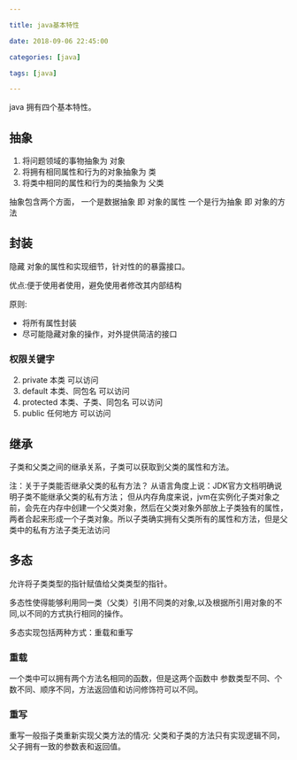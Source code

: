 ```yaml
---

title: java基本特性

date: 2018-09-06 22:45:00

categories: [java]

tags: [java]

---
```




<!--more-->

java 拥有四个基本特性。

## 抽象

1. 将问题领域的事物抽象为 对象
2. 将拥有相同属性和行为的对象抽象为 类
3. 将类中相同的属性和行为的类抽象为 父类

抽象包含两个方面，
一个是数据抽象 即 对象的属性
一个是行为抽象 即 对象的方法

## 封装

隐藏 对象的属性和实现细节，针对性的的暴露接口。

优点:便于使用者使用，避免使用者修改其内部结构

原则:

- 将所有属性封装
- 尽可能隐藏对象的操作，对外提供简洁的接口

### 权限关键字

2. private   本类             可以访问
4. default   本类、同包名      可以访问
3. protected 本类、子类、同包名 可以访问
1. public    任何地方          可以访问


## 继承

子类和父类之间的继承关系，子类可以获取到父类的属性和方法。

注：关于子类能否继承父类的私有方法？ 
从语言角度上说：JDK官方文档明确说明子类不能继承父类的私有方法； 
但从内存角度来说，jvm在实例化子类对象之前，会先在内存中创建一个父类对象，然后在父类对象外部放上子类独有的属性，两者合起来形成一个子类对象。所以子类确实拥有父类所有的属性和方法，但是父类中的私有方法子类无法访问

## 多态

允许将子类类型的指针赋值给父类类型的指针。

多态性使得能够利用同一类（父类）引用不同类的对象,以及根据所引用对象的不同,以不同的方式执行相同的操作。

多态实现包括两种方式：重载和重写

### 重载

一个类中可以拥有两个方法名相同的函数，但是这两个函数中 参数类型不同、个数不同、顺序不同，方法返回值和访问修饰符可以不同。

### 重写

重写一般指子类重新实现父类方法的情况: 父类和子类的方法只有实现逻辑不同，父子拥有一致的参数表和返回值。